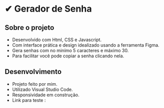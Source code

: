 # ✔ Gerador de Senha #

##  Sobre o projeto ##
- Desenvolvido com Html, CSS e Javascript.
- Com interface prática e design idealizado usando a ferramenta Figma.
- Gera senhas com no minímo 5 caracteres e máximo 30.
- Para facilitar você pode copiar a senha clicando nela.

## Desenvolvimento ##
- Projeto feito por mim.
- Utilizado Visual Studio Code.
- Responsividade em construção.
- Link para teste : 
